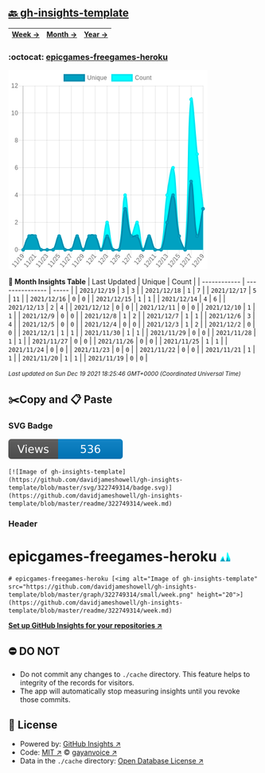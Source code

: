 ## [🔙 gh-insights-template](https://github.com/davidjameshowell/gh-insights-template)
| [**Week →**](https://github.com/davidjameshowell/gh-insights-template/blob/master/readme/322749314/week.md) | [**Month →**](https://github.com/davidjameshowell/gh-insights-template/blob/master/readme/322749314/month.md) | [**Year →**](https://github.com/davidjameshowell/gh-insights-template/blob/master/readme/322749314/year.md) |
 | ------------ | --------------- | ----- |

### :octocat: [epicgames-freegames-heroku](https://github.com/davidjameshowell/epicgames-freegames-heroku)
![Image of gh-insights-template](https://github.com/davidjameshowell/gh-insights-template/blob/master/graph/322749314/large/month.png)

**:calendar: Month Insights Table**
| Last Updated | Unique | Count |
 | ------------ | --------------- | ----- |
 | `2021/12/19` |  `3` | `3` |
 | `2021/12/18` |  `1` | `7` |
 | `2021/12/17` |  `5` | `11` |
 | `2021/12/16` |  `0` | `0` |
 | `2021/12/15` |  `1` | `1` |
 | `2021/12/14` |  `4` | `6` |
 | `2021/12/13` |  `2` | `4` |
 | `2021/12/12` |  `0` | `0` |
 | `2021/12/11` |  `0` | `0` |
 | `2021/12/10` |  `1` | `1` |
 | `2021/12/9` |  `0` | `0` |
 | `2021/12/8` |  `1` | `2` |
 | `2021/12/7` |  `1` | `1` |
 | `2021/12/6` |  `3` | `4` |
 | `2021/12/5` |  `0` | `0` |
 | `2021/12/4` |  `0` | `0` |
 | `2021/12/3` |  `1` | `2` |
 | `2021/12/2` |  `0` | `0` |
 | `2021/12/1` |  `1` | `1` |
 | `2021/11/30` |  `1` | `1` |
 | `2021/11/29` |  `0` | `0` |
 | `2021/11/28` |  `1` | `1` |
 | `2021/11/27` |  `0` | `0` |
 | `2021/11/26` |  `0` | `0` |
 | `2021/11/25` |  `1` | `1` |
 | `2021/11/24` |  `0` | `0` |
 | `2021/11/23` |  `0` | `0` |
 | `2021/11/22` |  `0` | `0` |
 | `2021/11/21` |  `1` | `1` |
 | `2021/11/20` |  `1` | `1` |
 | `2021/11/19` |  `0` | `0` |

<small><i>Last updated on Sun Dec 19 2021 18:25:46 GMT+0000 (Coordinated Universal Time)</i></small>

## ✂️Copy and 📋 Paste
### SVG Badge
[![Image of gh-insights-template](https://github.com/davidjameshowell/gh-insights-template/blob/master/svg/322749314/badge.svg)](https://github.com/davidjameshowell/gh-insights-template/blob/master/readme/322749314/week.md)
```readme
[![Image of gh-insights-template](https://github.com/davidjameshowell/gh-insights-template/blob/master/svg/322749314/badge.svg)](https://github.com/davidjameshowell/gh-insights-template/blob/master/readme/322749314/week.md)
```
### Header
# epicgames-freegames-heroku [<img alt="Image of gh-insights-template" src="https://github.com/davidjameshowell/gh-insights-template/blob/master/graph/322749314/small/week.png" height="20">](https://github.com/davidjameshowell/gh-insights-template/blob/master/readme/322749314/week.md)
```readme
# epicgames-freegames-heroku [<img alt="Image of gh-insights-template" src="https://github.com/davidjameshowell/gh-insights-template/blob/master/graph/322749314/small/week.png" height="20">](https://github.com/davidjameshowell/gh-insights-template/blob/master/readme/322749314/week.md)
```
[**Set up GitHub Insights for your repositories ↗️**](https://github.com/gayanvoice/github-insights)
## ⛔ DO NOT
- Do not commit any changes to `./cache` directory. This feature helps to integrity of the records for visitors.
- The app will automatically stop measuring insights until you revoke those commits.
## 📄 License
- Powered by: [GitHub Insights ↗️](https://github.com/gayanvoice/github-insights)
- Code: [MIT ↗️](./LICENSE) © [gayanvoice ↗️](https://github.com/gayanvoice)
- Data in the `./cache` directory: [Open Database License ↗️](https://opendatacommons.org/licenses/odbl/1-0/)